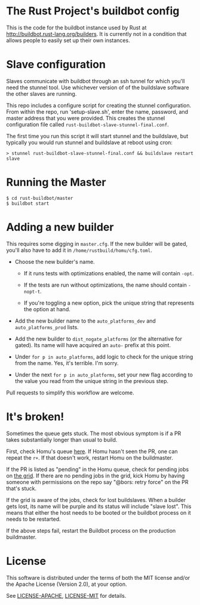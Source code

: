 # The Rust Project's buildbot config

This is the code for the buildbot instance used by Rust at
http://buildbot.rust-lang.org/builders. It is currently not in a
condition that allows people to easily set up their own instances.

# Slave configuration

Slaves communicate with buildbot through an ssh tunnel for which
you'll need the stunnel tool. Use whichever version of of the
buildslave software the other slaves are running.

This repo includes a configure script for creating the stunnel
configuration. From within the repo, run 'setup-slave.sh', enter the
name, password, and master address that you were provided. This
creates the stunnel configuration file called
`rust-buildbot-slave-stunnel-final.conf`.

The first time you run this script it will start stunnel and the
buildslave, but typically you would run stunnel and buildslave at
reboot using cron:

```
> stunnel rust-buildbot-slave-stunnel-final.conf && buildslave restart slave
```

# Running the Master

```
$ cd rust-buildbot/master
$ buildbot start
```

# Adding a new builder

This requires some digging in `master.cfg`. If the new builder will be gated,
you'll also have to add it in `/home/rustbuild/homu/cfg.toml`.

* Choose the new builder's name. 

    * If it runs tests with optimizations enabled, the name will contain
      `-opt`. 

    * If the tests are run without optimizations, the name should contain
      `-nopt-t`. 

    * If you're toggling a new option, pick the unique string that represents
      the option at hand.

* Add the new builder name to the `auto_platforms_dev` and
  `auto_platforms_prod` lists.

* Add the new builder to `dist_nogate_platforms` (or the alternative for
  gated). Its name will have acquired an `auto-` prefix at this point.

* Under `for p in auto_platforms`, add logic to check for the unique string
  from the name. Yes, it's terrible. I'm sorry.

* Under the next `for p in auto_platforms`, set your new flag according to the
  value you read from the unique string in the previous step.

Pull requests to simplify this workflow are welcome. 

# It's broken!

Sometimes the queue gets stuck. The most obvious symptom is if a PR takes
substantially longer than usual to build. 

First, check Homu's queue [here](http://buildbot.rust-lang.org/homu/queue/rust). 
If Homu hasn't seen the PR, one can repeat the `r+`. If that doesn't work,
restart Homu on the buildmaster. 

If the PR is listed as "pending" in the Homu queue, check for pending jobs on
[the grid](http://buildbot.rust-lang.org/grid?branch=auto&width=10). If there
are no pending jobs in the grid, kick Homu by having someone with permissions
on the repo say "@bors: retry force" on the PR that's stuck. 

If the grid is aware of the jobs, check for lost buildslaves. When a builder
gets lost, its name will be purple and its status will include "slave lost".
This means that either the host needs to be booted or the buildbot process on
it needs to be restarted. 

If the above steps fail, restart the Buildbot process on the production
buildmaster.

# License

This software is distributed under the terms of both the MIT license
and/or the Apache License (Version 2.0), at your option.

See [LICENSE-APACHE](LICENSE-APACHE), [LICENSE-MIT](LICENSE-MIT) for details.
